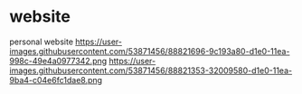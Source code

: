 # website
personal website
https://user-images.githubusercontent.com/53871456/88821696-9c193a80-d1e0-11ea-998c-49e4a0977342.png
https://user-images.githubusercontent.com/53871456/88821353-32009580-d1e0-11ea-9ba4-c04e6fc1dae8.png
